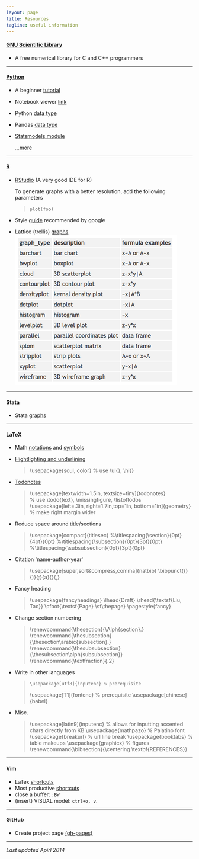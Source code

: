 ```yaml
---
layout: page
title: Resources 
tagline: useful information 
---
```


#### [GNU Scientific Library](http://www.gnu.org/software/gsl/)
- A free numerical library for C and C++ programmers


---

#### [Python](http://www.python.org) 

- A beginner [tutorial](https://wakari.io/gallery) 
- Notebook viewer [link](http://nbviewer.ipython.org)
- Python [data type](http://www.tutorialspoint.com/python/python_variable_types.htm)  
- Pandas [data type](http://pandas.pydata.org/pandas-docs/stable/dsintro.html)
- [Statsmodels module](http://statsmodels.sourceforge.net)

  ...[more](foo) 

---

#### [R](http://www.r-project.org)

- [RStudio](https://www.rstudio.com) (A very good IDE for R)

  To generate graphs with a better resolution, add the following parameters 
  
  >	```{r fig1, fig.width=9, fig.height=3, unit="in", dpi=200}
  >	plot(foo)
  >	```

- Style [guide](assets/google_style.pdf) recommended by google

- Lattice (trellis) [graphs](http://www.statmethods.net/advgraphs/trellis.html) 
  ![.](assets/lattice_graphs.png) 

---

#### Stata
- Stata [graphs](http://www.stata.com/support/faqs/graphics/gph/stata-graphs/)

---

#### LaTeX
- Math [notations](http://en.wikibooks.org/wiki/LaTeX/Mathematics) and [symbols](http://web.ift.uib.no/Teori/KURS/WRK/TeX/symALL.html)
- [Hightlighting and underlining](http://www.ctan.org/pkg/soul)

  >	\usepackage{soul, color}	% use \ul{}, \hl{}

- [Todonotes](http://www.tex.ac.uk/ctan/macros/latex/contrib/todonotes/todonotes.pdf)

  >	\usepackage[textwidth=1.5in, textsize=tiny]{todonotes}		
  >					% use \todo{text}, \missingfigure, \listoftodos
  >	\usepackage[left=.3in, right=1.7in,top=1in, bottom=1in]{geometry}
  >			       		% make right margin wider

- Reduce space around title/sections

  >	 \usepackage[compact]{titlesec}
  >	 %\titlespacing{\section}{0pt}{4pt}{0pt}
  >	 %\titlespacing{\subsection}{0pt}{3pt}{0pt}
  > 	 %\titlespacing{\subsubsection}{0pt}{3pt}{0pt}

- Citation 'name-author-year' 

  >	\usepackage[super,sort&compress,comma]{natbib}
  >	\bibpunct{(}{)}{;}{a}{}{,}

- Fancy heading

  >	\usepackage{fancyheadings}
  > 	\lhead{Draft}
  > 	\rhead{\textsf{Liu, Tao}}
  > 	\cfoot{\textsf{Page} \sf\thepage}
  > 	\pagestyle{fancy}

- Change section numbering

  >	 \renewcommand{\thesection}{\Alph{section}.}
  >	 \renewcommand{\thesubsection}{\thesection\arabic{subsection}.}
  >	 \renewcommand{\thesubsubsection}{\thesubsection\alph{subsubsection}}
  >	 \renewcommand{\textfraction}{.2}

- Write in other languages 

  > 	\usepackage[utf8]{inputenc}	% prerequisite
  >	\usepackage[T1]{fontenc}	% prerequisite
  >	\usepackage[chinese]{babel}

- Misc. 

  >	\usepackage[latin9]{inputenc} 
  				      % allows for inputting accented chars directly from KB
  >	\usepackage{mathpazo}	      % Palatino font
  > 	\usepackage{breakurl}	      % url line break 
  > 	\usepackage{booktabs}	      % table makeups
  >	\usepackage{graphicx}	      % figures 
  >	\renewcommand{\bibsection}{\centering \textbf{REFERENCES}}

---

#### Vim 
- LaTex [shortcuts](http://vim-latex.sourceforge.net/documentation/latex-suite/latex-macros.html)
- Most productive [shortcuts](http://stackoverflow.com/questions/1218390/what-is-your-most-productive-shortcut-with-vim/1218429)
- close a buffer:  `:BW` 
- (insert) VISUAL model:  `ctrl+o, v`.

---

#### GitHub
- Create project page [(gh-pages)](https://help.github.com/articles/creating-project-pages-manually)

--- 
*Last updated Apirl 2014*